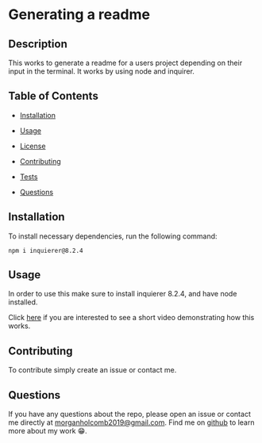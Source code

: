 
  # Generating a readme
 

  ## Description

  This works to generate a readme for a users project depending on their input in the terminal. It works by using node and inquirer. 
  
  ## Table of Contents
  

  * [Installation](#installation)
  
  * [Usage](#usage)

  * [License](#license)

  * [Contributing](#contributing)

  * [Tests](#tests)

  * [Questions](#questions)

  ## Installation

  To install necessary dependencies, run the following command:

  ~~~
  npm i inquierer@8.2.4
  ~~~

  ## Usage
  In order to use this make sure to install inquierer 8.2.4, and have node installed.

  Click <a href="https://watch.screencastify.com/v/MMGlF59zakC2taNiVfpF" target="_blank">here</a> if you are interested to see a short video demonstrating how this works. 

  
  ## Contributing

  To contribute simply create an issue or contact me. 

  ## Questions
  
 If you have any questions about the repo, please open an issue or contact me directly at morganholcomb2019@gmail.com. Find me on <a href="https://github.com/morgan1317" target="_blank">github</a> to learn more about my work  😁.
